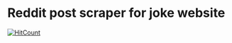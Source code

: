 # Reddit post scraper for joke website

[![HitCount](http://hits.dwyl.com/jonahjones/reddit-post-scraper.svg)](http://hits.dwyl.com/jonahjones/reddit-post-scraper)

